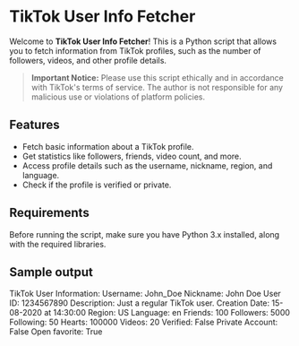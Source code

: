 # TikTok User Info Fetcher

Welcome to **TikTok User Info Fetcher**! This is a Python script that allows you to fetch information from TikTok profiles, such as the number of followers, videos, and other profile details.

> **Important Notice:** Please use this script ethically and in accordance with TikTok's terms of service. The author is not responsible for any malicious use or violations of platform policies.

## Features

- Fetch basic information about a TikTok profile.
- Get statistics like followers, friends, video count, and more.
- Access profile details such as the username, nickname, region, and language.
- Check if the profile is verified or private.

## Requirements

Before running the script, make sure you have Python 3.x installed, along with the required libraries.

## Sample output

TikTok User Information:
Username: John_Doe
Nickname: John Doe
User ID: 1234567890
Description: Just a regular TikTok user.
Creation Date: 15-08-2020 at 14:30:00
Region: US
Language: en
Friends: 100
Followers: 5000
Following: 50
Hearts: 100000
Videos: 20
Verified: False
Private Account: False
Open favorite: True



